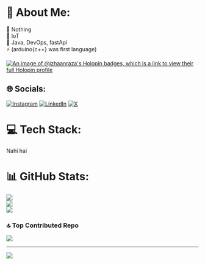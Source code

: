 # 💫 About Me:
🔭 Nothing<br>👯 IoT<br>🌱 Java, DevOps, fastApi<br>⚡ (arduino{c++} was first language)

[![An image of @izhaanraza's Holopin badges, which is a link to view their full Holopin profile](https://holopin.me/izhaanraza)](https://holopin.io/@izhaanraza)


## 🌐 Socials:
[![Instagram](https://img.shields.io/badge/Instagram-%23E4405F.svg?logo=Instagram&logoColor=white)](https://instagram.com/izhaann7) [![LinkedIn](https://img.shields.io/badge/LinkedIn-%230077B5.svg?logo=linkedin&logoColor=white)](https://www.linkedin.com/in/izhaan-raza-7243aa32b/) [![X](https://img.shields.io/badge/X-black.svg?logo=X&logoColor=white)](https://x.com/RazaIzhaan) 

# 💻 Tech Stack:
Nahi hai
# 📊 GitHub Stats:
![](https://github-readme-stats.vercel.app/api?username=izhaan-raza&theme=slateorange&hide_border=false&include_all_commits=true&count_private=true)<br/>
![](https://github-readme-streak-stats.herokuapp.com/?user=izhaan-raza&theme=slateorange&hide_border=false)<br/>
![](https://github-readme-stats.vercel.app/api/top-langs/?username=izhaan-raza&theme=slateorange&hide_border=false&include_all_commits=true&count_private=true&layout=compact)

### 🔝 Top Contributed Repo
![](https://github-contributor-stats.vercel.app/api?username=izhaan-raza&limit=5&theme=dark&combine_all_yearly_contributions=true)

---
[![](https://visitcount.itsvg.in/api?id=izhaan-raza&icon=7&color=0)](https://visitcount.itsvg.in)
